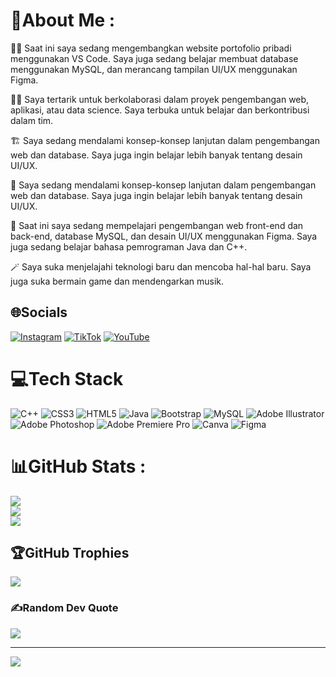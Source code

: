 # 💫About Me :
🤼‍♀️ Saat ini saya sedang mengembangkan website portofolio pribadi menggunakan VS Code. Saya juga sedang belajar membuat database menggunakan MySQL, dan merancang tampilan UI/UX menggunakan Figma.

🏋️‍♂️ Saya tertarik untuk berkolaborasi dalam proyek pengembangan web, aplikasi, atau data science. Saya terbuka untuk belajar dan berkontribusi dalam tim.

🏗  Saya sedang mendalami konsep-konsep lanjutan dalam pengembangan web dan database. Saya juga ingin belajar lebih banyak tentang desain UI/UX.

🔮 Saya sedang mendalami konsep-konsep lanjutan dalam pengembangan web dan database. Saya juga ingin belajar lebih banyak tentang desain UI/UX.

📡 Saat ini saya sedang mempelajari pengembangan web front-end dan back-end, database MySQL, dan desain UI/UX menggunakan Figma. Saya juga sedang belajar bahasa pemrograman Java dan C++.

🪄 Saya suka menjelajahi teknologi baru dan mencoba hal-hal baru. Saya juga suka bermain game dan mendengarkan musik.

## 🌐Socials
[![Instagram](https://img.shields.io/badge/Instagram-%23E4405F.svg?logo=Instagram&logoColor=white)](https://instagram.com/sayahanaaa) [![TikTok](https://img.shields.io/badge/TikTok-%23000000.svg?logo=TikTok&logoColor=white)](https://tiktok.com/@alpikatmentega1111) [![YouTube](https://img.shields.io/badge/YouTube-%23FF0000.svg?logo=YouTube&logoColor=white)](https://youtube.com/c/hanasyarifah27) 

# 💻Tech Stack
![C++](https://img.shields.io/badge/c++-%2300599C.svg?style=for-the-badge&logo=c%2B%2B&logoColor=white) ![CSS3](https://img.shields.io/badge/css3-%231572B6.svg?style=for-the-badge&logo=css3&logoColor=white) ![HTML5](https://img.shields.io/badge/html5-%23E34F26.svg?style=for-the-badge&logo=html5&logoColor=white) ![Java](https://img.shields.io/badge/java-%23ED8B00.svg?style=for-the-badge&logo=java&logoColor=white) ![Bootstrap](https://img.shields.io/badge/bootstrap-%23563D7C.svg?style=for-the-badge&logo=bootstrap&logoColor=white) ![MySQL](https://img.shields.io/badge/mysql-%2300f.svg?style=for-the-badge&logo=mysql&logoColor=white) ![Adobe Illustrator](https://img.shields.io/badge/adobeillustrator-%23FF9A00.svg?style=for-the-badge&logo=adobeillustrator&logoColor=white) ![Adobe Photoshop](https://img.shields.io/badge/adobephotoshop-%2331A8FF.svg?style=for-the-badge&logo=adobephotoshop&logoColor=white) ![Adobe Premiere Pro](https://img.shields.io/badge/Adobe%20Premiere%20Pro-9999FF.svg?style=for-the-badge&logo=Adobe%20Premiere%20Pro&logoColor=white) ![Canva](https://img.shields.io/badge/Canva-%2300C4CC.svg?style=for-the-badge&logo=Canva&logoColor=white) 	![Figma](https://img.shields.io/badge/figma-%23F24E1E.svg?style=for-the-badge&logo=figma&logoColor=white)
# 📊GitHub Stats :
![](https://github-readme-stats.vercel.app/api?username=HanaSyarifahG1A023017&theme=radical&hide_border=true&include_all_commits=true&count_private=false)<br/>
![](https://github-readme-streak-stats.herokuapp.com/?user=HanaSyarifahG1A023017&theme=radical&hide_border=true)<br/>
![](https://github-readme-stats.vercel.app/api/top-langs/?username=HanaSyarifahG1A023017&theme=radical&hide_border=true&include_all_commits=true&count_private=false&layout=compact)

## 🏆GitHub Trophies
![](https://github-trophies.vercel.app/?username=HanaSyarifahG1A023017&theme=radical&no-frame=false&no-bg=false&margin-w=4)

### ✍️Random Dev Quote
![](https://quotes-github-readme.vercel.app/api?type=horizontal&theme=tokyonight)

---
[![](https://visitcount.itsvg.in/api?id=HanaSyarifahG1A023017&icon=4&color=2)](https://visitcount.itsvg.in)
